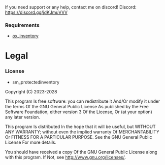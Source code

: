 If you need support or any help, contact me on discord!
Discord: https://discord.gg/jdKJmuVVV

### Requirements
- [ox_inventory](https://github.com/overextended/ox_inventory)

# Legal
### License
- sm_protectedinventory

Copyright (C) 2023-2028

This program Is free software: you can redistribute it And/Or modify it under the terms Of the GNU General Public License As published by the Free Software Foundation, either version 3 Of the License, Or (at your option) any later version.

This program Is distributed In the hope that it will be useful, but WITHOUT ANY WARRANTY; without even the implied warranty Of MERCHANTABILITY Or FITNESS FOR A PARTICULAR PURPOSE. See the GNU General Public License For more details.

You should have received a copy Of the GNU General Public License along with this program. If Not, see http://www.gnu.org/licenses/.
